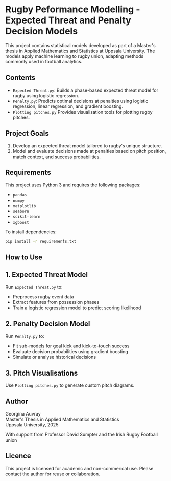 
# Rugby Peformance Modelling - Expected Threat and Penalty Decision Models

This project contains statistical models developed as part of a Master's thesis in Applied Mathematics and Statistics at Uppsala University. The models apply machine learning to rugby union, adapting methods commonly used in football analytics.

## Contents

- `Expected Threat.py`: Builds a phase-based expected threat model for rugby using logistic regression.
- `Penalty.py`: Predicts optimal decisions at penalties using logistic regression, linear regression, and gradient boosting.
- `Plotting pitches.py` Provides visualisation tools for plotting rugby pitches.

## Project Goals

1. Develop an expected threat model tailored to rugby's unique structure.
2. Model and evaluate decisions made at penalties based on pitch position, match context, and success probabilities.

## Requirements

This project uses Python 3 and requires the following packages:

- `pandas`
- `numpy`
- `matplotlib`
- `seaborn`
- `scikit-learn`
- `xgboost`

To install dependencies:
```bash
pip install -r requirements.txt
```

## How to Use
## 1. Expected Threat Model
Run `Expected Threat.py` to:
- Preprocess rugby event data
- Extract features from possession phases
- Train a logistic regression model to predict scoring likelihood

## 2. Penalty Decision Model
Run `Penalty.py` to: 
- Fit sub-models for goal kick and kick-to-touch success
- Evaluate decision probabilities using gradient boosting
- Simulate or analyse historical decisions

## 3. Pitch Visualisations
Use `Plotting pitches.py` to generate custom pitch diagrams.

## Author
Georgina Auvray \
Master's Thesis in Applied Mathematics and Statistics \
Uppsala University, 2025 

With support from Professor David Sumpter and the Irish Rugby Football union

## Licence
This project is licensed for academic and non-commerical use. Please contact the author for reuse or collaboration.



